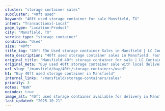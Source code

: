 ```yaml
---
cluster: "storage container sales"
subcluster: "40ft used"
keyword: "40ft used storage container for sale Mansfield, TX"
intent: "Transactional-Local"
page_type: "Location-Product"
city: "Mansfield, TX"
service_type: "storage container"
condition: "Used"
size: "40ft"
title_tag: "40ft E3n Used storage container Sales in Mansfield | LC Container"
meta_description: "40ft used storage container sales in Mansfield. Fast delivery, competitive pricing. Serving storage containers area. Quote ID: 5WX. Call (214) 524-4168 for your free quote today."
original_title: "Mansfield 40ft storage container for sale | LC Container"
original_meta: "Buy used 40ft storage container sale with local delivery in Mansfield, TX. LC Container — local Since 2003. Request a fast quote today."
url_slug: "/mansfield/buy/40ft/storage-containers/used"
h1: "Buy 40ft used storage container in Mansfield"
internal_links: "/mansfield/storage-containers/sales"
priority: 3
notes: "NaN"
noindex: true
image_alt: "40ft used storage container available for delivery in Mansfield"
last_updated: "2025-10-21"
---
```


<!-- TODO: Add unique city/inventory copy, images, and internal links here. -->
